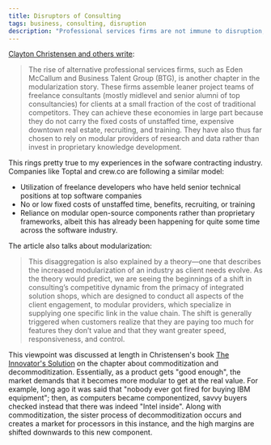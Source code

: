 ```yaml
---
title: Disruptors of Consulting
tags: business, consulting, disruption
description: "Professional services firms are not immune to disruption, software services included!"
---
```

[Clayton Christensen and others write](https://hbr.org/2013/10/consulting-on-the-cusp-of-disruption):

> The rise of alternative professional services firms, such as Eden McCallum and Business Talent Group (BTG), is another chapter in the modularization story. These firms assemble leaner project teams of freelance consultants (mostly midlevel and senior alumni of top consultancies) for clients at a small fraction of the cost of traditional competitors. They can achieve these economies in large part because they do not carry the fixed costs of unstaffed time, expensive downtown real estate, recruiting, and training. They have also thus far chosen to rely on modular providers of research and data rather than invest in proprietary knowledge development.

This rings pretty true to my experiences in the sofware contracting industry. Companies like Toptal and crew.co are following a similar model:

- Utilization of freelance developers who have held senior technical positions at top software companies
- No or low fixed costs of unstaffed time, benefits, recruiting, or training
- Reliance on modular open-source components rather than proprietary frameworks, albeit this has already been happening for quite some time across the software industry.

The article also talks about modularization:

> This disaggregation is also explained by a theory—one that describes the increased modularization of an industry as client needs evolve. As the theory would predict, we are seeing the beginnings of a shift in consulting’s competitive dynamic from the primacy of integrated solution shops, which are designed to conduct all aspects of the client engagement, to modular providers, which specialize in supplying one specific link in the value chain. The shift is generally triggered when customers realize that they are paying too much for features they don’t value and that they want greater speed, responsiveness, and control.

This viewpoint was discussed at length in Christensen's book [The Innovator's Solution](www.amazon.com/gp/product/1422196577/ref=as_li_tl?ie=UTF8&camp=1789&creative=9325&creativeASIN=1422196577&linkCode=as2&tag=wyc0d-20&linkId=8bea77f9666d64bb6060da15ef830c0d) on the chapter about commoditization and decommoditization. Essentially, as a product gets "good enough", the market demands that it becomes more modular to get at the real value. For example, long ago it was said that "nobody ever got fired for buying IBM equipment"; then, as computers became componentized, savvy buyers checked instead that there was indeed "Intel inside". Along with commoditization, the sister process of decommoditization occurs and creates a market for processors in this instance, and the high margins are shifted downwards to this new component.
